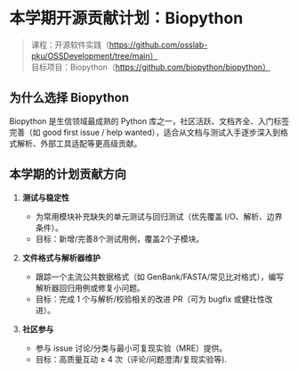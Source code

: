 # 本学期开源贡献计划：Biopython

> 课程：开源软件实践（https://github.com/osslab-pku/OSSDevelopment/tree/main）  
> 目标项目：Biopython（https://github.com/biopython/biopython）

## 为什么选择 Biopython
Biopython 是生信领域最成熟的 Python 库之一，社区活跃、文档齐全、入门标签完善（如 good first issue / help wanted），适合从文档与测试入手逐步深入到格式解析、外部工具适配等更高级贡献。

## 本学期的计划贡献方向
1. **测试与稳定性**
   - 为常用模块补充缺失的单元测试与回归测试（优先覆盖 I/O、解析、边界条件）。
   - 目标：新增/完善8个测试用例，覆盖2个子模块。

2. **文件格式与解析器维护**
   - 跟踪一个主流公共数据格式（如 GenBank/FASTA/常见比对格式），编写解析器回归用例或修复小问题。
   - 目标：完成 1 个与解析/校验相关的改进 PR（可为 bugfix 或健壮性改进）。

3. **社区参与**
   - 参与 issue 讨论/分类与最小可复现实验（MRE）提供。
   - 目标：高质量互动 ≥ 4 次（评论/问题澄清/复现实验等).
